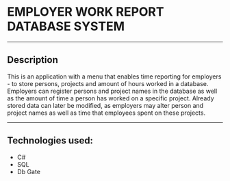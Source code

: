 # EMPLOYER WORK REPORT DATABASE SYSTEM

---

## Description

This is an application with a menu that enables time reporting for employers - to store persons, projects and amount of hours worked in a database. Employers can register persons and project names in the database as well as the amount of time a person has worked on a specific project. Already stored data can later be modified, as employers may alter person and project names as well as time that employees spent on these projects.

---

## Technologies used:

- C#
- SQL
- Db Gate

